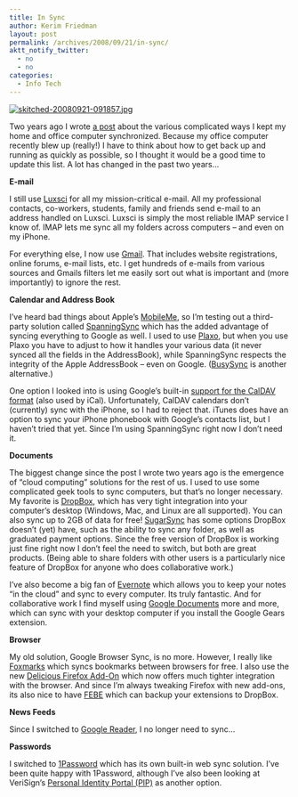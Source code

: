 ```yaml
---
title: In Sync
author: Kerim Friedman
layout: post
permalink: /archives/2008/09/21/in-sync/
aktt_notify_twitter:
  - no
  - no
categories:
  - Info Tech
---
```

<div class="thumbnail">
  <a href="http://skitch.com/kerim/stwk/skitched-20080921-091857" onclick="_gaq.push(['_trackEvent', 'outbound-article', 'http://skitch.com/kerim/stwk/skitched-20080921-091857', '']);" ><img src="http://img.skitch.com/20080921-debjh438u4yftq8itnfpy3n43r.preview.jpg" alt="skitched-20080921-091857.jpg" /></a><br /><span style="font-family: Lucida Grande, Trebuchet, sans-serif, Helvetica, Arial; font-size: 10px; color: #808080"></span>


  


Two years ago I wrote <a href="http://test.oxus.net/archives/2006/08/10/synchronicity/" onclick="_gaq.push(['_trackEvent', 'outbound-article', 'http://test.oxus.net/archives/2006/08/10/synchronicity/', 'a post']);" >a post</a> about the various complicated ways I kept my home and office computer synchronized. Because my office computer recently blew up (really!) I have to think about how to get back up and running as quickly as possible, so I thought it would be a good time to update this list. A lot has changed in the past two years&#8230;

<!--more-->

**E-mail** 

I still use <a href="http://luxsci.com/affiliate.php/la-129052/index.htm" onclick="_gaq.push(['_trackEvent', 'outbound-article', 'http://luxsci.com/affiliate.php/la-129052/index.htm', 'Luxsci']);" >Luxsci</a> for all my mission-critical e-mail. All my professional contacts, co-workers, students, family and friends send e-mail to an address handled on Luxsci. Luxsci is simply the most reliable IMAP service I know of. IMAP lets me sync all my folders across computers &#8211; and even on my iPhone. 

For everything else, I now use <a href="https://mail.google.com/" onclick="_gaq.push(['_trackEvent', 'outbound-article', 'https://mail.google.com/', 'Gmail']);" >Gmail</a>. That includes website registrations, online forums, e-mail lists, etc. I get hundreds of e-mails from various sources and Gmails filters let me easily sort out what is important and (more importantly) to ignore the rest. 

**Calendar and Address Book**

I&#8217;ve heard bad things about Apple&#8217;s <a href="http://www.apple.com/mobileme/" onclick="_gaq.push(['_trackEvent', 'outbound-article', 'http://www.apple.com/mobileme/', 'MobileMe']);" >MobileMe</a>, so I&#8217;m testing out a third-party solution called <a href="http://spanningsync.com/?r=W47SE6" onclick="_gaq.push(['_trackEvent', 'outbound-article', 'http://spanningsync.com/?r=W47SE6', 'SpanningSync']);" >SpanningSync</a> which has the added advantage of syncing everything to Google as well. I used to use <a href="http://www.plaxo.com/" onclick="_gaq.push(['_trackEvent', 'outbound-article', 'http://www.plaxo.com/', 'Plaxo']);" >Plaxo</a>, but when you use Plaxo you have to adjust to how it handles your various data (it never synced all the fields in the AddressBook), while SpanningSync respects the integrity of the Apple AddressBook &#8211; even on Google. (<a href="http://www.busymac.com/" onclick="_gaq.push(['_trackEvent', 'outbound-article', 'http://www.busymac.com/', 'BusySync']);" >BusySync</a> is another alternative.)

One option I looked into is using Google&#8217;s built-in <a href="http://www.google.com/support/calendar/bin/answer.py?answer=99358" onclick="_gaq.push(['_trackEvent', 'outbound-article', 'http://www.google.com/support/calendar/bin/answer.py?answer=99358', 'support for the CalDAV format']);" >support for the CalDAV format</a> (also used by iCal). Unfortunately, CalDAV calendars don&#8217;t (currently) sync with the iPhone, so I had to reject that. iTunes does have an option to sync your iPhone phonebook with Google&#8217;s contacts list, but I haven&#8217;t tried that yet. Since I&#8217;m using SpanningSync right now I don&#8217;t need it.

**Documents**

The biggest change since the post I wrote two years ago is the emergence of &#8220;cloud computing&#8221; solutions for the rest of us. I used to use some complicated geek tools to sync computers, but that&#8217;s no longer necessary. My favorite is <a href="https://www.getdropbox.com/" onclick="_gaq.push(['_trackEvent', 'outbound-article', 'https://www.getdropbox.com/', 'DropBox']);" >DropBox</a>, which has very tight integration into your computer&#8217;s desktop (Windows, Mac, and Linux are all supported). You can also sync up to 2GB of data for free! <a href="http://www.sugarsync.com/" onclick="_gaq.push(['_trackEvent', 'outbound-article', 'http://www.sugarsync.com/', 'SugarSync']);" >SugarSync</a> has some options DropBox doesn&#8217;t (yet) have, such as the ability to sync any folder, as well as graduated payment options. Since the free version of DropBox is working just fine right now I don&#8217;t feel the need to switch, but both are great products. (Being able to share folders with other users is a particularly nice feature of DropBox for anyone who does collaborative work.)

I&#8217;ve also become a big fan of <a href="http://evernote.com/" onclick="_gaq.push(['_trackEvent', 'outbound-article', 'http://evernote.com/', 'Evernote']);" >Evernote</a> which allows you to keep your notes &#8220;in the cloud&#8221; and sync to every computer. Its truly fantastic. And for collaborative work I find myself using <a href="http://docs.google.com/" onclick="_gaq.push(['_trackEvent', 'outbound-article', 'http://docs.google.com/', 'Google Documents']);" >Google Documents</a> more and more, which can sync with your desktop computer if you install the Google Gears extension.

**Browser**

My old solution, Google Browser Sync, is no more. However, I really like <a href="http://www.foxmarks.com/" onclick="_gaq.push(['_trackEvent', 'outbound-article', 'http://www.foxmarks.com/', 'Foxmarks']);" >Foxmarks</a> which syncs bookmarks between browsers for free. I also use the new <a href="http://delicious.com/help/quicktour/firefox" onclick="_gaq.push(['_trackEvent', 'outbound-article', 'http://delicious.com/help/quicktour/firefox', 'Delicious Firefox Add-On']);" >Delicious Firefox Add-On</a> which now offers much tighter integration with the browser. And since I&#8217;m always tweaking Firefox with new add-ons, its also nice to have <a href="http://customsoftwareconsult.com/extensions/febe/febe.html" onclick="_gaq.push(['_trackEvent', 'outbound-article', 'http://customsoftwareconsult.com/extensions/febe/febe.html', 'FEBE']);" >FEBE</a> which can backup your extensions to DropBox.

**News Feeds**

Since I switched to <a href="http://www.google.com/reader" onclick="_gaq.push(['_trackEvent', 'outbound-article', 'http://www.google.com/reader', 'Google Reader']);" >Google Reader</a>, I no longer need to sync&#8230;

**Passwords**

I switched to <a href="http://agilewebsolutions.com/products/1Password" onclick="_gaq.push(['_trackEvent', 'outbound-article', 'http://agilewebsolutions.com/products/1Password', '1Password']);" >1Password</a> which has its own built-in web sync solution. I&#8217;ve been quite happy with 1Password, although I&#8217;ve also been looking at VeriSign&#8217;s <a href="https://pip.verisignlabs.com/" onclick="_gaq.push(['_trackEvent', 'outbound-article', 'https://pip.verisignlabs.com/', 'Personal Identity Portal (PIP)']);" >Personal Identity Portal (PIP)</a> as another option.


